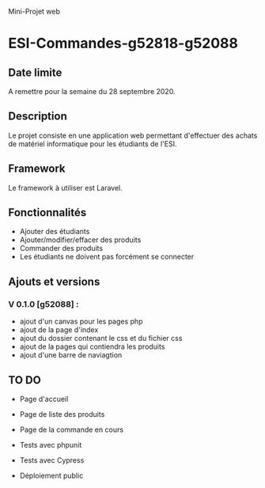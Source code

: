 Mini-Projet web

# ESI-Commandes-g52818-g52088

## Date limite
A remettre pour la semaine du 28 septembre 2020.

## Description
Le projet consiste en une application web permettant d'effectuer des achats de matériel informatique pour les étudiants de l'ESI.

## Framework
Le framework à utiliser est Laravel.

## Fonctionnalités
- Ajouter des étudiants
- Ajouter/modifier/effacer des produits
- Commander des produits
- Les étudiants ne doivent pas forcément se connecter

## Ajouts et versions

### V 0.1.0 [g52088] : 
- ajout d'un canvas pour les pages php 
- ajout de la page d'index
- ajout du dossier contenant le css et du fichier css
- ajout de la pages qui contiendra les produits
- ajout d'une barre de naviagtion 

## TO DO
- Page d'accueil
- Page de liste des produits
- Page de la commande en cours

- Tests avec phpunit
- Tests avec Cypress
- Déploiement public
